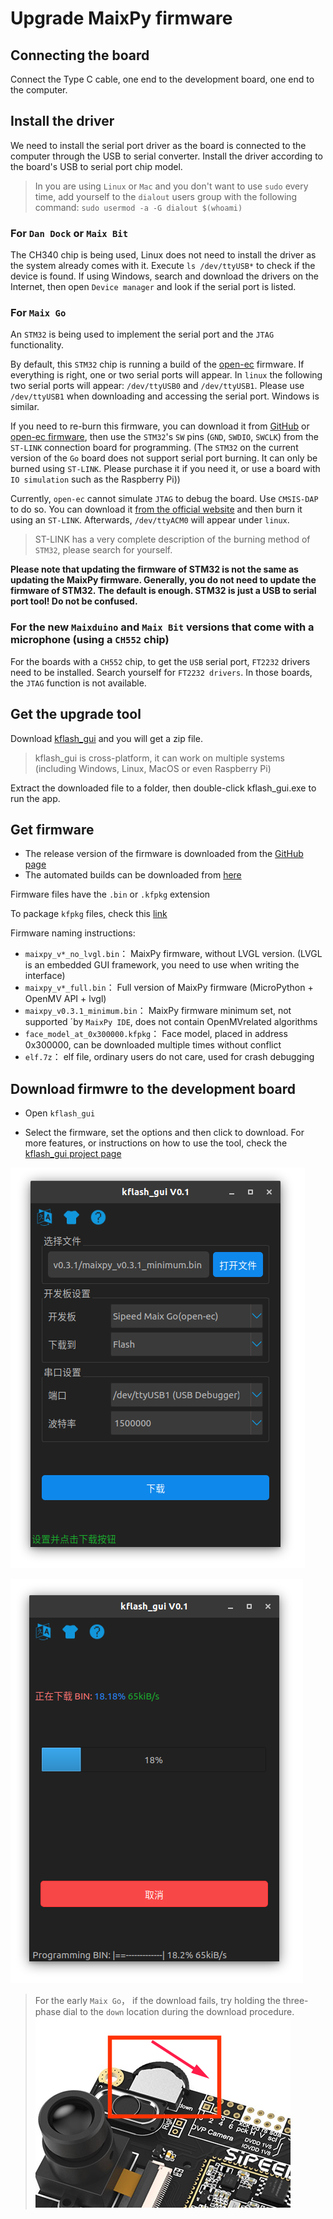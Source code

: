 Upgrade MaixPy firmware
===========

## Connecting the board

Connect the Type C cable, one end to the development board, one end to the computer.


## Install the driver

We need to install the serial port driver as the board is connected to the computer through the USB to serial converter. Install the driver according to the board's USB to serial port chip model.

> In you are using `Linux` or `Mac` and you don't want to use `sudo` every time, add yourself to the `dialout` users group with the following command: `sudo usermod -a -G dialout $(whoami)`

### For `Dan Dock` or `Maix Bit`

The CH340 chip is being used, Linux does not need to install the driver as the system already comes with it. Execute `ls /dev/ttyUSB*` to check if the device is found. If using Windows, search and download the drivers on the Internet, then open `Device manager` and look if the serial port is listed.

### For `Maix Go`

An `STM32` is being used to implement the serial port and the `JTAG` functionality.

By default, this `STM32` chip is running a build of the [open-ec](https://github.com/sipeed/open-ec) firmware. If everything is right, one or two serial ports will appear. In `linux` the following two serial ports will appear: `/dev/ttyUSB0` and `/dev/ttyUSB1`. Please use `/dev/ttyUSB1` when downloading and accessing the serial port. Windows is similar.

If you need to re-burn this firmware, you can download it from [GitHub](https://github.com/sipeed/open-ec/releases) or [open-ec firmware](http://dl.sipeed.com/MAIX/tools/flash-zero.bin), then use the `STM32`'s `SW` pins (`GND`, `SWDIO`, `SWCLK`) from the `ST-LINK` connection board for programming. (The `STM32` on the current version of the `Go` board does not support serial port burning. It can only be burned using `ST-LINK`. Please purchase it if you need it, or use a board with `IO simulation` such as the Raspberry Pi))

Currently, `open-ec` cannot simulate `JTAG` to debug the board. Use `CMSIS-DAP` to do so. You can download it [from the official website](http://dl.sipeed.com/MAIX/tools/maix_go_cmsisdap_new.hex) and then burn it using an `ST-LINK`. Afterwards, `/dev/ttyACM0` will appear under `linux`.

> ST-LINK has a very complete description of the burning method of `STM32`, please search for yourself.

**Please note that updating the firmware of STM32 is not the same as updating the MaixPy firmware. Generally, you do not need to update the firmware of STM32. The default is enough. STM32 is just a USB to serial port tool! Do not be confused.**

### For the new `Maixduino` and `Maix Bit` versions that come with a microphone (using a `CH552` chip)

For the boards with a `CH552` chip, to get the `USB` serial port, `FT2232` drivers need to be installed. Search yourself for `FT2232 drivers`. In those boards, the `JTAG` function is not available.

## Get the upgrade tool

Download [kflash_gui](https://github.com/sipeed/kflash_gui/releases) and you will get a zip file.
> kflash_gui is cross-platform, it can work on multiple systems (including Windows, Linux, MacOS or even Raspberry Pi)

Extract the downloaded file to a folder, then double-click kflash_gui.exe to run the app.

## Get firmware

* The release version of the firmware is downloaded from the [GitHub page](https://github.com/sipeed/MaixPy/releases)
* The automated builds can be downloaded from [here](http://dl.sipeed.com/MAIX/MaixPy/release/master/)

Firmware files have the `.bin` or `.kfpkg` extension

To package `kfpkg` files, check this [link](http://blog.sipeed.com/p/390.html)

Firmware naming instructions:

* `maixpy_v*_no_lvgl.bin`： MaixPy firmware, without LVGL version. (LVGL is an embedded GUI framework, you need to use when writing the interface)
* `maixpy_v*_full.bin`： Full version of MaixPy firmware (MicroPython + OpenMV API + lvgl)
* `maixpy_v0.3.1_minimum.bin`： MaixPy firmware minimum set, not supported ´by `MaixPy IDE`, does not contain OpenMVrelated algorithms
* `face_model_at_0x300000.kfpkg`： Face model, placed in address 0x300000, can be downloaded multiple times without conflict
* `elf.7z`： elf file, ordinary users do not care, used for crash debugging

## Download firmwre to the development board

* Open `kflash_gui`

* Select the firmware, set the options and then click to download. For more features, or instructions on how to use the tool, check the [kflash_gui project page](https://github.com/sipeed/kflash_gui)

![](../../assets/kflash_gui_screenshot_1.png)

![](../../assets/kflash_gui_screenshot_download.png)

> For the early `Maix Go`， if the download fails, try holding the three-phase dial to the `down` location during the download procedure.
![Go Key Down](../../assets/Go_Key_Down.png)
